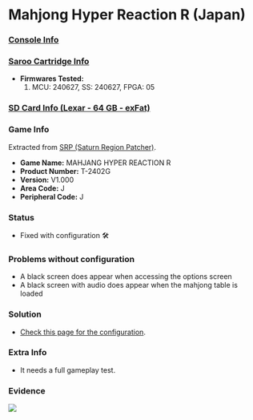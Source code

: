 # Mahjong Hyper Reaction R (Japan)

### [Console Info](../../../../Info/Consoles/VA13/README.md)

### [Saroo Cartridge Info](../../../../Info/Cartridges/RetroGameParadiseStore/1.32F/README.md)

- <b>Firmwares Tested:</b>
  1. MCU: 240627, SS: 240627, FPGA: 05

### [SD Card Info (Lexar - 64 GB - exFat)](../../../../Info/SdCards/Lexar/64GB/exfat/README.md)

### Game Info

Extracted from [SRP (Saturn Region Patcher)](https://segaxtreme.net/resources/saturn-region-patcher.81/download).

- <b>Game Name:</b> MAHJANG HYPER REACTION R
- <b>Product Number:</b> T-2402G
- <b>Version:</b> V1.000
- <b>Area Code:</b> J
- <b>Peripheral Code:</b> J

### Status

- Fixed with configuration :hammer_and_wrench:

### Problems without configuration

- A black screen does appear when accessing the options screen
- A black screen with audio does appear when the mahjong table is loaded

### Solution

- [Check this page for the configuration](https://github.com/williamdsw/saroo-configuration-list/blob/master/J/T-2402G/README.md).

### Extra Info

- It needs a full gameplay test.

### Evidence

[![](https://img.youtube.com/vi/dxbbmJAcr2k/0.jpg)](https://www.youtube.com/watch?v=dxbbmJAcr2k)

